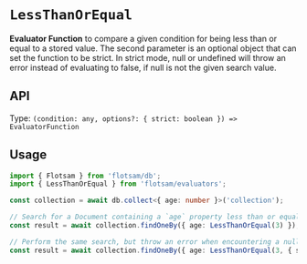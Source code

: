 <!-- @format -->

# `LessThanOrEqual`

**Evaluator Function** to compare a given condition for being less than or equal to a stored value.
The second parameter is an optional object that can set the function to be
strict. In strict mode, null or undefined will throw an error instead of evaluating to false, if null is not
the given search value.

## API

Type: `(condition: any, options?: { strict: boolean }) => EvaluatorFunction`

## Usage

```ts
import { Flotsam } from 'flotsam/db';
import { LessThanOrEqual } from 'flotsam/evaluators';

const collection = await db.collect<{ age: number }>('collection');

// Search for a Document containing a `age` property less than or equal to 3
const result = await collection.findOneBy({ age: LessThanOrEqual(3) });

// Perform the same search, but throw an error when encountering a null or undefined value
const result = await collection.findOneBy({ age: LessThanOrEqual(3, { strict: true }) });
```
